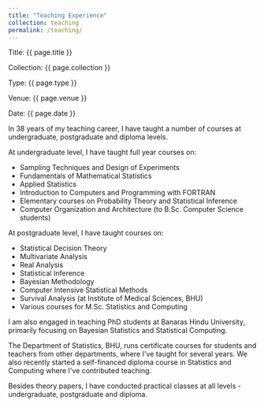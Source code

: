 ```yaml
---
title: "Teaching Experience"
collection: teaching
permalink: /teaching/
---
```


<!-- Debug info -->
<p>Title: {{ page.title }}</p>
<p>Collection: {{ page.collection }}</p>
<p>Type: {{ page.type }}</p>
<p>Venue: {{ page.venue }}</p>
<p>Date: {{ page.date }}</p>
<!-- End debug -->


In 38 years of my teaching career, I have taught a number of courses at undergraduate, postgraduate and diploma levels. 

At undergraduate level, I have taught full year courses on:
- Sampling Techniques and Design of Experiments
- Fundamentals of Mathematical Statistics
- Applied Statistics
- Introduction to Computers and Programming with FORTRAN
- Elementary courses on Probability Theory and Statistical Inference
- Computer Organization and Architecture (to B.Sc. Computer Science students)

At postgraduate level, I have taught courses on:
- Statistical Decision Theory
- Multivariate Analysis
- Real Analysis
- Statistical Inference
- Bayesian Methodology
- Computer Intensive Statistical Methods
- Survival Analysis (at Institute of Medical Sciences, BHU)
- Various courses for M.Sc. Statistics and Computing

I am also engaged in teaching PhD students at Banaras Hindu University, primarily focusing on Bayesian Statistics and Statistical Computing.

The Department of Statistics, BHU, runs certificate courses for students and teachers from other departments, where I've taught for several years. We also recently started a self-financed diploma course in Statistics and Computing where I've contributed teaching.

Besides theory papers, I have conducted practical classes at all levels - undergraduate, postgraduate and diploma.
